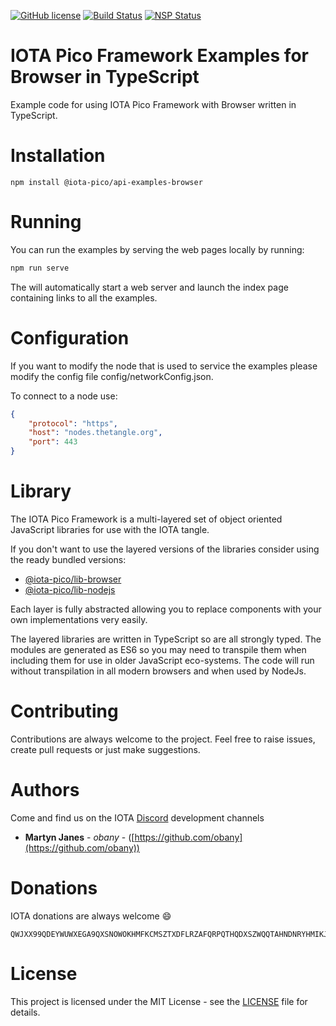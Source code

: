 [![GitHub license](https://img.shields.io/badge/license-MIT-blue.svg)](https://raw.githubusercontent.com/iotaeco/iota-pico-api-examples-browser/master/LICENSE) [![Build Status](https://travis-ci.org/iotaeco/iota-pico-api-examples-browser.svg?branch=master)](https://travis-ci.org/iotaeco/iota-pico-api-examples-browser) [![NSP Status](https://nodesecurity.io/orgs/iotaeco/projects/6e6a4ea2-6412-4446-be9b-0178a78fb70e/badge)](https://nodesecurity.io/orgs/iotaeco/projects/6e6a4ea2-6412-4446-be9b-0178a78fb70e)

# IOTA Pico Framework Examples for Browser in TypeScript

Example code for using IOTA Pico Framework with Browser written in TypeScript.

# Installation

```shell
npm install @iota-pico/api-examples-browser
```
# Running

You can run the examples by serving the web pages locally by running:

```js
npm run serve
```

The will automatically start a web server and launch the index page containing links to all the examples.

# Configuration

If you want to modify the node that is used to service the examples please modify the config file config/networkConfig.json.

To connect to a node use:

```json
{
    "protocol": "https",
    "host": "nodes.thetangle.org",
    "port": 443
}
```

# Library

The IOTA Pico Framework is a multi-layered set of object oriented JavaScript libraries for use with the IOTA tangle.

If you don't want to use the layered versions of the libraries consider using the  ready bundled versions:
* [@iota-pico/lib-browser](https://github.com/iotaeco/iota-pico-lib-browser)
* [@iota-pico/lib-nodejs](https://github.com/iotaeco/iota-pico-lib-nodejs)

Each layer is fully abstracted allowing you to replace components with your own implementations very easily.

The layered libraries are written in TypeScript so are all strongly typed. The modules are generated as ES6 so you may need to transpile them when including them for use in older JavaScript eco-systems. The code will run without transpilation in all modern browsers and when used by NodeJs.

# Contributing

Contributions are always welcome to the project. Feel free to raise issues, create pull requests or just make suggestions.

# Authors

Come and find us on the IOTA [Discord](https://discordapp.com/invite/fNGZXvh) development channels

* **Martyn Janes** - *obany* - ([https://github.com/obany](https://github.com/obany))

# Donations

IOTA donations are always welcome :smile:
```shell
QWJXX99QDEYWUWXEGA9QXSNOWOKHMFKCMSZTXDFLRZAFQRPQTHQDXSZWQQTAHNDNRYHMIKJYWQLKTFHBWSAOJDHAMB
```

# License

This project is licensed under the MIT License - see the [LICENSE](./LICENSE) file for details.
